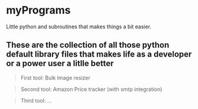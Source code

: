 # myPrograms
Little python and subroutines that makes things a bit easier.

## These are the collection of all those python default library files that makes life as a developer or a power user a litlle better


> First tool: Bulk Image resizer 

> Second tool: Amazon Price tracker (with smtp integration)

> Third tool: ...
